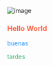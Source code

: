 ![image](https://github.com/user-attachments/assets/228c6020-87c9-4823-8fd3-9e0e4d1fa7e3)

<!DOCTYPE html>
<html>
<body>

<h3 style="color:Tomato;">Hello World</h3>

<p style="color:DodgerBlue;">
buenas
</p>

<p style="color:MediumSeaGreen;">
tardes
</p>

</body>
</html>
